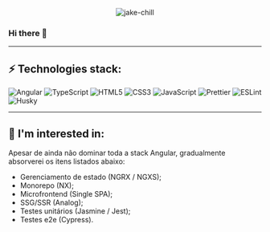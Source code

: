 
<p align="center">
  <img width="auto" height="auto" alt="jake-chill" src=https://i.ibb.co/vHjpt9K/imagem.png>
<p align="center">

### Hi there 👋
____

## ⚡ Technologies stack:

![Angular](https://img.shields.io/badge/-Angular-DD0031?style=flat-square&logo=angular)
![TypeScript](https://img.shields.io/badge/-TypeScript-007ACC?style=flat-square&logo=typescript&logoColor=white)
![HTML5](https://img.shields.io/badge/-HTML5-E34F26?style=flat-square&logo=html5&logoColor=white)
![CSS3](https://img.shields.io/badge/-CSS3-1572B6?style=flat-square&logo=css3)
![JavaScript](https://img.shields.io/badge/-JavaScript-black?style=flat-square&logo=javascript)
![Prettier](https://img.shields.io/badge/-Prettier-273943?style=flat-square&logo=prettier)
![ESLint](https://img.shields.io/badge/-ESLint-4930BD?style=flat-square&logo=eslint)
![Husky](https://img.shields.io/badge/-Husky-555555?style=flat-square&logo=square)
____

## 📓 I'm interested in:

Apesar de ainda não dominar toda a stack Angular, gradualmente absorverei os itens listados abaixo:
- Gerenciamento de estado (NGRX / NGXS);
- Monorepo (NX);
- Microfrontend (Single SPA);
- SSG/SSR (Analog);
- Testes unitários (Jasmine / Jest);
- Testes e2e (Cypress).

